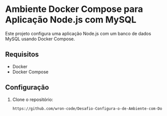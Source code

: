 # Ambiente Docker Compose para Aplicação Node.js com MySQL

Este projeto configura uma aplicação Node.js com um banco de dados MySQL usando Docker Compose.

## Requisitos

- Docker
- Docker Compose

## Configuração

1. Clone o repositório:
   ```bash
   https://github.com/wron-code/Desafio-Configura-o-de-Ambiente-com-Docker-Compose
